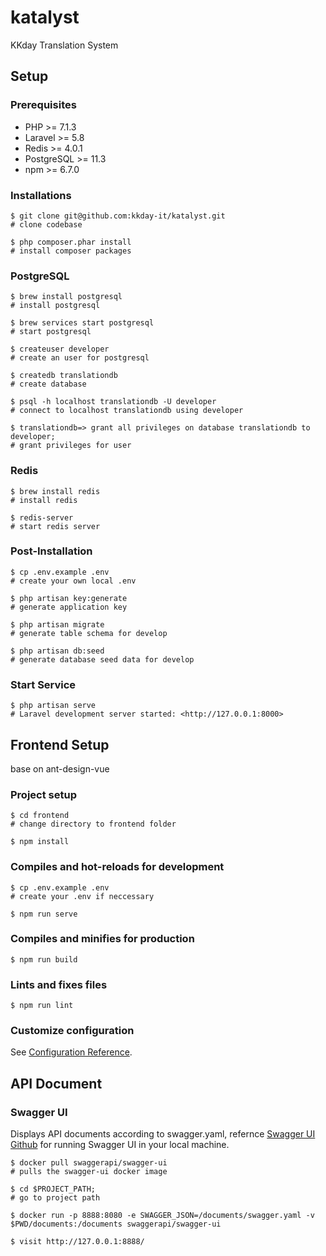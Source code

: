 # katalyst

KKday Translation System

## Setup

### Prerequisites

  - PHP >= 7.1.3
  - Laravel >= 5.8
  - Redis >= 4.0.1
  - PostgreSQL >= 11.3 
  - npm >= 6.7.0

### Installations

    $ git clone git@github.com:kkday-it/katalyst.git
    # clone codebase

    $ php composer.phar install
    # install composer packages

### PostgreSQL

    $ brew install postgresql
    # install postgresql

    $ brew services start postgresql
    # start postgresql

    $ createuser developer
    # create an user for postgresql

    $ createdb translationdb
    # create database

    $ psql -h localhost translationdb -U developer
    # connect to localhost translationdb using developer

    $ translationdb=> grant all privileges on database translationdb to developer;
    # grant privileges for user

### Redis

    $ brew install redis
    # install redis

    $ redis-server
    # start redis server

### Post-Installation

    $ cp .env.example .env
    # create your own local .env

    $ php artisan key:generate
    # generate application key
    
    $ php artisan migrate
    # generate table schema for develop

    $ php artisan db:seed
    # generate database seed data for develop

### Start Service

    $ php artisan serve
    # Laravel development server started: <http://127.0.0.1:8000>

## Frontend Setup

base on ant-design-vue

### Project setup

    $ cd frontend
    # change directory to frontend folder

    $ npm install

### Compiles and hot-reloads for development

    $ cp .env.example .env
    # create your .env if neccessary

    $ npm run serve

### Compiles and minifies for production

    $ npm run build

### Lints and fixes files

    $ npm run lint

### Customize configuration
See [Configuration Reference](https://cli.vuejs.org/config/).

## API Document

### Swagger UI

Displays API documents according to swagger.yaml, refernce [Swagger UI Github](https://github.com/swagger-api/swagger-ui/blob/master/docs/usage/installation.md) for running Swagger UI in your local machine.

    $ docker pull swaggerapi/swagger-ui
    # pulls the swagger-ui docker image

    $ cd $PROJECT_PATH;
    # go to project path

    $ docker run -p 8888:8080 -e SWAGGER_JSON=/documents/swagger.yaml -v $PWD/documents:/documents swaggerapi/swagger-ui

    $ visit http://127.0.0.1:8888/
    
